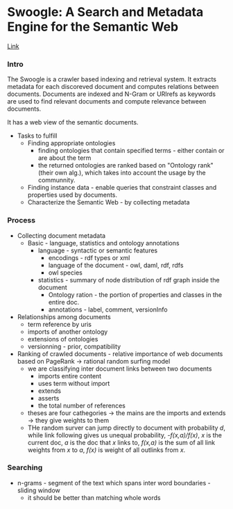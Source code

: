 # Swoogle: A Search and Metadata Engine for the Semantic Web

[Link](https://dl.acm.org/doi/10.1145/1031171.1031289)

### Intro

The Swoogle is a crawler based indexing and retrieval system. It extracts metadata for each discoreved document and computes relations between documents. 
Documents are indexed and N-Gram or URIrefs as keywords are used to find relevant documents and compute relevance between documents. 

It has a web view of the semantic documents.

- Tasks to fulfill
  - Finding appropriate ontologies
    - finding ontologies that contain specified terms - either contain or are about the term
    - the returned ontologies are ranked based on "Ontology rank" (their own alg.), which takes into account the usage by the communnity.
  - Finding instance data - enable queries that constraint classes and properties used by documents.
  - Characterize the Semantic Web - by collecting metadata

### Process

- Collecting document metadata
  - Basic - language,  statistics and ontology annotations
    - language - syntactic or semantic features
      - encodings - rdf types or xml
      - language of the document - owl, daml, rdf, rdfs
      - owl species
    - statistics - summary of node distribution of rdf graph inside the document
      - Ontology ration - the portion of properties and classes in the entire doc.
      - annotations - label, comment, versionInfo
- Relationships among documents
  - term reference by uris
  - imports of another ontology
  - extensions of ontologies
  - versionning - prior, compatibility
- Ranking of crawled documents - relative importance of web documents based on PageRank -> rational random surfing model
  - we are classifying inter document links between two documents
    - imports entire content
    - uses term without import
    - extends
    - asserts
    - the total number of references
  - theses are four cathegories  -> the mains are the imports and extends -> they give weights to them
  - THe random surver can jump directly to document with probability *d*, while link following gives us unequal probability, *-f(x,a)/f(x)*, *x* is the current doc, *a* is the doc that *x* links to, *f(x,a)* is the sum of all link weights from *x* to *a*, *f(x)* is weight of all outlinks from *x*.

### Searching

- n-grams - segment of the text which spans inter word boundaries - sliding window
  - it should be better than matching whole words